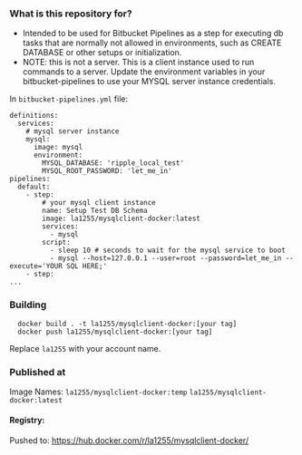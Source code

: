 

### What is this repository for? ###

* Intended to be used for Bitbucket Pipelines as a step for executing db tasks that are normally not allowed in environments, such as CREATE DATABASE or other setups or initialization.
* NOTE: this is not a server. This is a client instance used to run commands to a server. Update the environment variables in your bitbucket-pipelines to use your MYSQL server instance credentials.

In `bitbucket-pipelines.yml` file:
```
definitions:
  services:
    # mysql server instance
    mysql:
      image: mysql
      environment:
        MYSQL_DATABASE: 'ripple_local_test'
        MYSQL_ROOT_PASSWORD: 'let_me_in'
pipelines:
  default:
    - step:
        # your mysql client instance
        name: Setup Test DB Schema
        image: la1255/mysqlclient-docker:latest
        services:
          - mysql
        script:
          - sleep 10 # seconds to wait for the mysql service to boot
          - mysql --host=127.0.0.1 --user=root --password=let_me_in --execute='YOUR SQL HERE;'
    - step:
...
```



### Building
      docker build . -t la1255/mysqlclient-docker:[your tag]
      docker push la1255/mysqlclient-docker:[your tag]

Replace `la1255` with your account name.


### Published at
Image Names:
`la1255/mysqlclient-docker:temp`
`la1255/mysqlclient-docker:latest`

#### Registry:
Pushed to:
      https://hub.docker.com/r/la1255/mysqlclient-docker/
